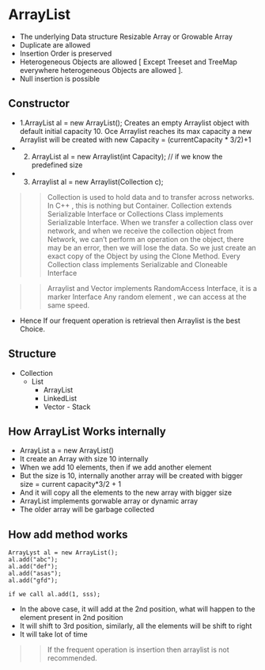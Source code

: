 # ArrayList- The underlying Data structure Resizable Array or Growable Array- Duplicate are allowed- Insertion Order is preserved- Heterogeneous Objects are allowed [ Except Treeset and TreeMap  everywhere heterogeneous Objects are allowed ].- Null insertion is possible## Constructor- 1.ArrayList al = new ArrayList(); Creates an empty Arraylist object with default initial capacity 10. Oce Arraylist reaches its max capacity a new Arraylist will be created with new Capacity = (currentCapacity * 3/2)+1- 2. ArrayList al = new Arraylist(int Capacity); // if we know the predefined size- 3. Arraylist al = new Arraylist(Collection c);>>  Collection is used to hold data and to transfer across networks. In C++ , this is nothing but Container. Collection extends Serializable Interface or Collections Class implements Serializable Interface. When we transfer a collection class over network, and when we receive the collection object from Network, we can’t perform an operation on the object, there may be an error, then we will lose the data. So we just create an exact copy of the Object by using the Clone Method.>> Every Collection class implements Serializable and Cloneable Interface>> Arraylist and Vector implements RandomAccess Interface, it is a marker InterfaceAny random element , we can access at the same speed.- Hence If our frequent operation is retrieval then Arraylist is the best Choice. ## Structure- Collection    - List        - ArrayList        - LinkedList        - Vector - Stack    ## How ArrayList Works internally- ArrayList a = new ArrayList()- It create an Array with size 10 internally- When we add 10 elements, then if we add another element-  But the size is 10, internally another array will be created with bigger size = current capacity*3/2 + 1- And it will copy all the elements to the new array with bigger size- ArrayList implements gorwable array or dynamic array- The older array will be garbage collected## How add method works```ArrayLyst al = new ArrayList();al.add("abc");al.add("def");al.add("asas");al.add("gfd");if we call al.add(1, sss);```- In the above case, it will add at the 2nd position, what will happen to the element present in 2nd position- It will shift to 3rd position, similarly, all the elements will be shift to right- It will take lot of time>> If the frequent operation is insertion then arraylist is not recommended.> 